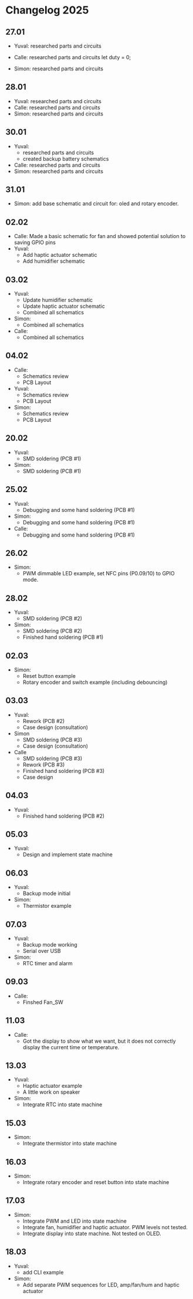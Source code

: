 # Changelog 2025

## 27.01

- Yuval: researched parts and circuits
- Calle: researched parts and circuits        let duty = 0;

- Simon: researched parts and circuits

## 28.01

- Yuval: researched parts and circuits
- Calle: researched parts and circuits
- Simon: researched parts and circuits

## 30.01

- Yuval:
  - researched parts and circuits
  - created backup battery schematics
- Calle: researched parts and circuits
- Simon: researched parts and circuits

## 31.01

- Simon: add base schematic and circuit for: oled and rotary encoder.

## 02.02

- Calle: Made a basic schematic for fan and showed potential solution to saving GPIO pins
- Yuval:
  - Add haptic actuator schematic
  - Add humidifier schematic

## 03.02

- Yuval:
  - Update humidifier schematic
  - Update haptic actuator schematic
  - Combined all schematics
- Simon:
  - Combined all schematics
- Calle:
  - Combined all schematics

## 04.02

- Calle:
  - Schematics review
  - PCB Layout
- Yuval:
  - Schematics review
  - PCB Layout
- Simon:
  - Schematics review
  - PCB Layout

## 20.02

- Yuval:
  - SMD soldering (PCB #1)
- Simon:
  - SMD soldering (PCB #1)

## 25.02

- Yuval:
  - Debugging and some hand soldering (PCB #1)
- Simon:
  - Debugging and some hand soldering (PCB #1)
- Calle:
  - Debugging and some hand soldering (PCB #1)

## 26.02

- Simon:
  - PWM dimmable LED example, set NFC pins (P0.09/10) to GPIO mode.

## 28.02

- Yuval:
  - SMD soldering (PCB #2)
- Simon:
  - SMD soldering (PCB #2)
  - Finished hand soldering (PCB #1)

## 02.03

- Simon:
  - Reset button example
  - Rotary encoder and switch example (including debouncing)

## 03.03

- Yuval:
  - Rework (PCB #2)
  - Case design (consultation)
- Simon
  - SMD soldering (PCB #3)
  - Case design (consultation)
- Calle
  - SMD soldering (PCB #3)
  - Rework (PCB #3)
  - Finished hand soldering (PCB #3)
  - Case design 
  
## 04.03

- Yuval:
  - Finished hand soldering (PCB #2)

## 05.03

- Yuval:
  - Design and implement state machine

## 06.03

- Yuval:
  - Backup mode initial
- Simon:
  - Thermistor example

## 07.03

- Yuval:
  - Backup mode working
  - Serial over USB
- Simon:
  - RTC timer and alarm

## 09.03

- Calle:
  - Finshed Fan_SW

## 11.03

- Calle:
  - Got the display to show what we want, but it does not correctly display the current time or temperature.

## 13.03

- Yuval:
  - Haptic actuator example
  - A little work on speaker
- Simon:
  - Integrate RTC into state machine

## 15.03

- Simon:
  - Integrate thermistor into state machine

## 16.03

- Simon:
  - Integrate rotary encoder and reset button into state machine

## 17.03

- Simon:
  - Integrate PWM and LED into state machine
  - Integrate fan, humidifier and haptic actuator. PWM levels not tested.
  - Integrate display into state machine. Not tested on OLED.

## 18.03

- Yuval:
  - add CLI example
- Simon:
  - Add separate PWM sequences for LED, amp/fan/hum and haptic actuator

